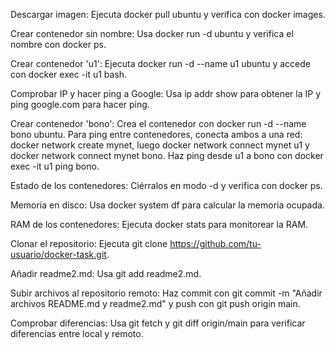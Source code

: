 Descargar imagen: Ejecuta docker pull ubuntu y verifica con docker images.

Crear contenedor sin nombre: Usa docker run -d ubuntu y verifica el nombre con docker ps.

Crear contenedor 'u1': Ejecuta docker run -d --name u1 ubuntu y accede con docker exec -it u1 bash.

Comprobar IP y hacer ping a Google: Usa ip addr show para obtener la IP y ping google.com para hacer ping.

Crear contenedor 'bono': Crea el contenedor con docker run -d --name bono ubuntu. Para ping entre contenedores, conecta ambos a una red: docker network create mynet, luego docker network connect mynet u1 y docker network connect mynet bono. Haz ping desde u1 a bono con docker exec -it u1 ping bono.

Estado de los contenedores: Ciérralos en modo -d y verifica con docker ps.

Memoria en disco: Usa docker system df para calcular la memoria ocupada.

RAM de los contenedores: Ejecuta docker stats para monitorear la RAM.

Clonar el repositorio: Ejecuta git clone https://github.com/tu-usuario/docker-task.git.

Añadir readme2.md: Usa git add readme2.md.

Subir archivos al repositorio remoto: Haz commit con git commit -m "Añadir archivos README.md y readme2.md" y push con git push origin main.

Comprobar diferencias: Usa git fetch y git diff origin/main para verificar diferencias entre local y remoto.
